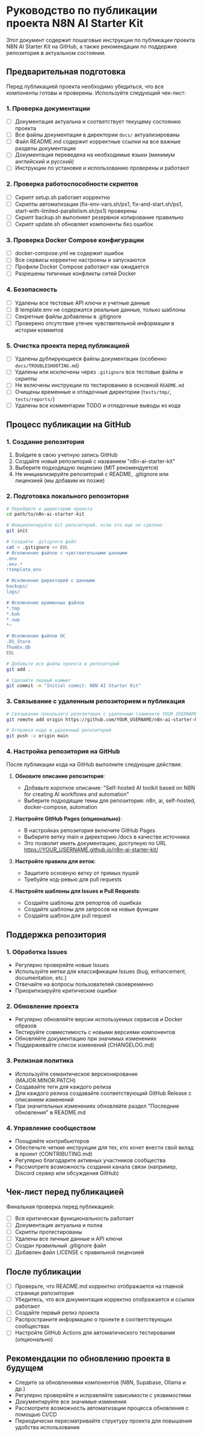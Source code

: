 # Руководство по публикации проекта N8N AI Starter Kit

Этот документ содержит пошаговые инструкции по публикации проекта N8N AI Starter Kit на GitHub, а также рекомендации по поддержке репозитория в актуальном состоянии.

## Предварительная подготовка

Перед публикацией проекта необходимо убедиться, что все компоненты готовы и проверены. Используйте следующий чек-лист:

### 1. Проверка документации

- [ ] Документация актуальна и соответствует текущему состоянию проекта
- [ ] Все файлы документации в директории `docs/` актуализированы
- [ ] Файл README.md содержит корректные ссылки на все важные разделы документации
- [ ] Документация переведена на необходимые языки (минимум английский и русский)
- [ ] Инструкции по установке и использованию проверены и работают

### 2. Проверка работоспособности скриптов

- [ ] Скрипт setup.sh работает корректно
- [ ] Скрипты автоматизации (fix-env-vars.sh/ps1, fix-and-start.sh/ps1, start-with-limited-parallelism.sh/ps1) проверены
- [ ] Скрипт backup.sh выполняет резервное копирование правильно
- [ ] Скрипт update.sh обновляет компоненты без ошибок

### 3. Проверка Docker Compose конфигурации

- [ ] docker-compose.yml не содержит ошибок
- [ ] Все сервисы корректно настроены и запускаются
- [ ] Профили Docker Compose работают как ожидается
- [ ] Разрешены типичные конфликты сетей Docker

### 4. Безопасность

- [ ] Удалены все тестовые API ключи и учетные данные
- [ ] В template.env не содержатся реальные данные, только шаблоны
- [ ] Секретные файлы добавлены в .gitignore
- [ ] Проверено отсутствие утечек чувствительной информации в истории коммитов

### 5. Очистка проекта перед публикацией

- [ ] Удалены дублирующиеся файлы документации (особенно `docs/TROUBLESHOOTING.md`)
- [ ] Удалены или исключены через `.gitignore` все тестовые файлы и скрипты
- [ ] Не включены инструкции по тестированию в основной `README.md`
- [ ] Очищены временные и отладочные директории (`tests/tmp/`, `tests/reports/`)
- [ ] Удалены все комментарии TODO и отладочные выводы из кода

## Процесс публикации на GitHub

### 1. Создание репозитория

1. Войдите в свою учетную запись GitHub
2. Создайте новый репозиторий с названием "n8n-ai-starter-kit"
3. Выберите подходящую лицензию (MIT рекомендуется)
4. Не инициализируйте репозиторий с README, .gitignore или лицензией (мы добавим их позже)

### 2. Подготовка локального репозитория

```bash
# Перейдите в директорию проекта
cd path/to/n8n-ai-starter-kit

# Инициализируйте Git репозиторий, если это еще не сделано
git init

# Создайте .gitignore файл
cat > .gitignore << EOL
# Исключение файлов с чувствительными данными
.env
.env.*
!template.env

# Исключение директорий с данными
backups/
logs/

# Исключение временных файлов
*.tmp
*.bak
*.swp
*~

# Исключение файлов ОС
.DS_Store
Thumbs.db
EOL

# Добавьте все файлы проекта в репозиторий
git add .

# Сделайте первый коммит
git commit -m "Initial commit: N8N AI Starter Kit"
```

### 3. Связывание с удаленным репозиторием и публикация

```bash
# Связывание локального репозитория с удаленным (замените YOUR_USERNAME на ваше имя пользователя GitHub)
git remote add origin https://github.com/YOUR_USERNAME/n8n-ai-starter-kit.git

# Отправка кода в удаленный репозиторий
git push -u origin main
```

### 4. Настройка репозитория на GitHub

После публикации кода на GitHub выполните следующие действия:

1. **Обновите описание репозитория**:
   - Добавьте короткое описание: "Self-hosted AI toolkit based on N8N for creating AI workflows and automation"
   - Выберите подходящие темы для репозитория: n8n, ai, self-hosted, docker-compose, automation

2. **Настройте GitHub Pages (опционально)**:
   - В настройках репозитория включите GitHub Pages
   - Выберите ветку main и директорию /docs в качестве источника
   - Это позволит иметь документацию, доступную по URL https://YOUR_USERNAME.github.io/n8n-ai-starter-kit/

3. **Настройте правила для веток**:
   - Защитите основную ветку от прямых пушей
   - Требуйте код-ревью для pull requests

4. **Настройте шаблоны для Issues и Pull Requests**:
   - Создайте шаблоны для репортов об ошибках
   - Создайте шаблоны для запросов на новые функции
   - Создайте шаблон для pull request

## Поддержка репозитория

### 1. Обработка Issues

- Регулярно проверяйте новые Issues
- Используйте метки для классификации Issues (bug, enhancement, documentation, etc.)
- Отвечайте на вопросы пользователей своевременно
- Приоритизируйте критические ошибки

### 2. Обновление проекта

- Регулярно обновляйте версии используемых сервисов и Docker образов
- Тестируйте совместимость с новыми версиями компонентов
- Обновляйте документацию при значимых изменениях
- Поддерживайте список изменений (CHANGELOG.md)

### 3. Релизная политика

- Используйте семантическое версионирование (MAJOR.MINOR.PATCH)
- Создавайте теги для каждого релиза
- Для каждого релиза создавайте соответствующий GitHub Release с описанием изменений
- При значительных изменениях обновляйте раздел "Последние обновления" в README.md

### 4. Управление сообществом

- Поощряйте контрибьюторов
- Обеспечьте четкие инструкции для тех, кто хочет внести свой вклад в проект (CONTRIBUTING.md)
- Регулярно благодарите активных участников сообщества
- Рассмотрите возможность создания канала связи (например, Discord сервер или обсуждения GitHub)

## Чек-лист перед публикацией

Финальная проверка перед публикацией:

- [ ] Вся критическая функциональность работает
- [ ] Документация актуальна и полна
- [ ] Скрипты протестированы
- [ ] Удалены все личные данные и API ключи
- [ ] Создан правильный .gitignore файл
- [ ] Добавлен файл LICENSE с правильной лицензией

## После публикации

- [ ] Проверьте, что README.md корректно отображается на главной странице репозитория
- [ ] Убедитесь, что вся документация корректно отображается и ссылки работают
- [ ] Создайте первый релиз проекта
- [ ] Распространите информацию о проекте в соответствующих сообществах
- [ ] Настройте GitHub Actions для автоматического тестирования (опционально)

## Рекомендации по обновлению проекта в будущем

- Следите за обновлениями компонентов (N8N, Supabase, Ollama и др.)
- Регулярно проверяйте и исправляйте зависимости с уязвимостями
- Документируйте все значимые изменения
- Рассмотрите возможность автоматизации процесса обновления с помощью CI/CD
- Периодически пересматривайте структуру проекта для повышения удобства использования
